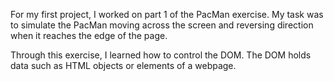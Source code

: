 For my first project, I worked on part 1 of the PacMan exercise. My task was to simulate the PacMan moving across the screen and reversing direction when it reaches the edge of the page. 

Through this exercise, I learned how to control the DOM. The DOM holds data such as HTML objects or elements of a webpage.
